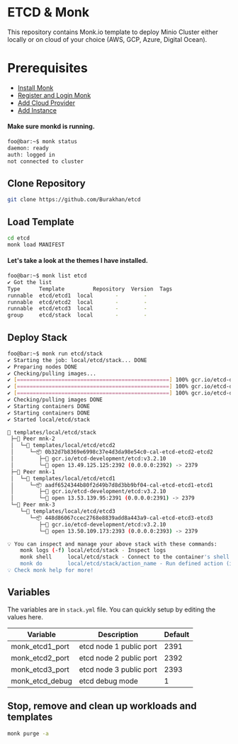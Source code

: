 # ETCD & Monk
This repository contains Monk.io template to deploy Minio Cluster either locally or on cloud of your choice (AWS, GCP, Azure, Digital Ocean).

# Prerequisites
- [Install Monk](https://docs.monk.io/docs/get-monk)
- [Register and Login Monk](https://docs.monk.io/docs/acc-and-auth)
- [Add Cloud Provider](https://docs.monk.io/docs/cloud-provider)
- [Add Instance](https://docs.monk.io/docs/multi-cloud)

#### Make sure monkd is running.
```bash
foo@bar:~$ monk status
daemon: ready
auth: logged in
not connected to cluster
```

## Clone Repository
```bash
git clone https://github.com/Burakhan/etcd
```

## Load Template
```bash
cd etcd
monk load MANIFEST
```


#### Let's take a look at the themes I have installed.
```bash
foo@bar:~$ monk list etcd
✔ Got the list
Type      Template         Repository  Version  Tags
runnable  etcd/etcd1  local       -        -
runnable  etcd/etcd2  local       -        -
runnable  etcd/etcd3  local       -        -
group     etcd/stack  local       -        -

```

## Deploy Stack
```bash
foo@bar:~$ monk run etcd/stack
✔ Starting the job: local/etcd/stack... DONE
✔ Preparing nodes DONE
✔ Checking/pulling images...
✔ [================================================] 100% gcr.io/etcd-development/etcd:v3.2.10 mnk-3
✔ [================================================] 100% gcr.io/etcd-development/etcd:v3.2.10 mnk-2
✔ [================================================] 100% gcr.io/etcd-development/etcd:v3.2.10 mnk-1
✔ Checking/pulling images DONE
✔ Starting containers DONE
✔ Starting containers DONE
✔ Started local/etcd/stack

🔩 templates/local/etcd/stack
 ├─🧊 Peer mnk-2
 │  └─🔩 templates/local/etcd/etcd2
 │     └─📦 0b32d7b8369e6998c37e4d3da98e54c0-cal-etcd-etcd2-etcd2
 │        ├─🧩 gcr.io/etcd-development/etcd:v3.2.10
 │        └─🔌 open 13.49.125.125:2392 (0.0.0.0:2392) -> 2379
 ├─🧊 Peer mnk-1
 │  └─🔩 templates/local/etcd/etcd1
 │     └─📦 aadf6524344b80f2d49b7d8d3bb9bf04-cal-etcd-etcd1-etcd1
 │        ├─🧩 gcr.io/etcd-development/etcd:v3.2.10
 │        └─🔌 open 13.53.139.95:2391 (0.0.0.0:2391) -> 2379
 └─🧊 Peer mnk-3
    └─🔩 templates/local/etcd/etcd3
       └─📦 448d86067ccec2768e8839add8a443a9-cal-etcd-etcd3-etcd3
          ├─🧩 gcr.io/etcd-development/etcd:v3.2.10
          └─🔌 open 13.50.109.173:2393 (0.0.0.0:2393) -> 2379

💡 You can inspect and manage your above stack with these commands:
	monk logs (-f) local/etcd/stack - Inspect logs
	monk shell     local/etcd/stack - Connect to the container's shell
	monk do        local/etcd/stack/action_name - Run defined action (if exists)
💡 Check monk help for more!
```


## Variables
The variables are in `stack.yml` file. You can quickly setup by editing the values here.

| Variable        | Description             | Default |
|-----------------|-------------------------|---------|
| monk_etcd1_port | etcd node 1 public port | 2391    |
| monk_etcd2_port | etcd node 2 public port | 2392    |
| monk_etcd3_port | etcd node 3 public port | 2393    |
| monk_etcd_debug | etcd debug mode         | 1       |


## Stop, remove and clean up workloads and templates

```bash
monk purge -a
```
